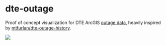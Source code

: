 # dte-outage

Proof of concept visualization for DTE ArcGIS [outage data](https://outagemap.serv.dteenergy.com/GISRest/services/OMP/OutageLocations/MapServer/), heavily inspired by [mtfurlan/dte-outage-history](https://github.com/mtfurlan/dte-outage-history).

![](https://github.com/amlweems/dte-outage/assets/117625/dd4ca5cb-a52e-48ee-a1a5-08945e2312d9)
